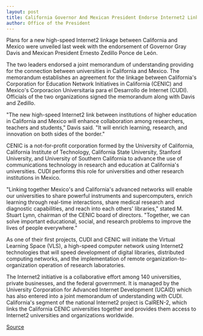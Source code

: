 ```yaml
---
layout: post
title: California Governor And Mexican President Endorse Internet2 Link Between California And Mexico
author: Office of the President
---
```


Plans for a new high-speed Internet2 linkage between California and Mexico were unveiled last week with the endorsement of Governor Gray Davis and Mexican President Ernesto Zedillo Ponce de León.

The two leaders endorsed a joint memorandum of understanding providing for the connection between universities in California and Mexico. The memorandum establishes an agreement for the linkage between California's Corporation for Education Network Initiatives in California (CENIC) and Mexico's Corporacion Universitaria para el Desarrollo de Internet (CUDI). Officials of the two organizations signed the memorandum along with Davis and Zedillo.

"The new high-speed Internet2 link between institutions of higher education in California and Mexico will enhance collaboration among researchers, teachers and students," Davis said. "It will enrich learning, research, and innovation on both sides of the border."

CENIC is a not-for-profit corporation formed by the University of California, California Institute of Technology, California State University, Stanford University, and University of Southern California to advance the use of communications technology in research and education at California's universities. CUDI performs this role for universities and other research institutions in Mexico.

"Linking together Mexico's and California's advanced networks will enable our universities to share powerful instruments and supercomputers, enrich learning through real-time interactions, share medical research and diagnostic capabilities, and reach into each others' libraries," stated M. Stuart Lynn, chairman of the CENIC board of directors. "Together, we can solve important educational, social, and research problems to improve the lives of people everywhere."

As one of their first projects, CUDI and CENIC will initiate the Virtual Learning Space (VLS), a high-speed computer network using Internet2 technologies that will speed development of digital libraries, distributed computing networks, and the implementation of remote organization-to-organization operation of research laboratories.

The Internet2 initiative is a collaborative effort among 140 universities, private businesses, and the federal government. It is managed by the University Corporation for Advanced Internet Development (UCAID) which has also entered into a joint memorandum of understanding with CUDI. California's segment of the national Internet2 project is CalREN-2, which links the California CENIC universities together and provides them access to Internet2 universities and organizations worldwide.

[Source](http://www1.ucsc.edu/oncampus/currents/98-99/05-24/ucop.internet2.htm "Permalink to Internet2 link between Mexico and California; 05-24-99")
